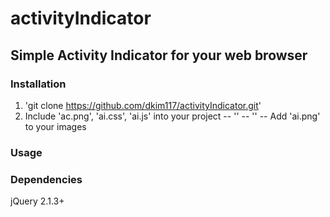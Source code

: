 # activityIndicator
## __Simple Activity Indicator for your web browser__

### Installation
  1. 'git clone https://github.com/dkim117/activityIndicator.git'
  2. Include 'ac.png', 'ai.css', 'ai.js' into your project
  -- '<script src='src/ai.js' type='text/javascript'> </script>'
  -- '<link href='src/ai.css' rel='stylesheet' type='text/css'>'
  -- Add 'ai.png' to your images

### Usage
### Dependencies
  jQuery 2.1.3+
